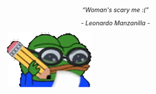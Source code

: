 

<p align="center"><i>“Woman's scary me :(”</i></p>
<p align="center"><i>- Leonardo Manzanilla -</i></p>

<td><img align="" width="" alt="🦑" src="/pepoG.gif"></td>
